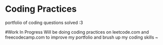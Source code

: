 # Coding Practices
 portfolio of coding questions solved :3

#Work In Progress
Will be doing coding practices on leetcode.com and freecodecamp.com to improve my portfolio and brush up my coding skills ~
